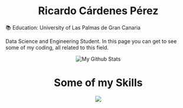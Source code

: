 <h1 align="center">Ricardo Cárdenes Pérez</h1>

:books: Education: University of Las Palmas de Gran Canaria

Data Science and Engineering Student. In this page you can get to see some of my coding, all related to this field.

<p align="center">
<img src="https://github-readme-stats.vercel.app/api?username=ricardocardn&show_icons=true&count_private=true&theme=ayu-mirage" alt="My Github Stats">
</p>


<h1 align="center">Some of my Skills</h1>
<p align="center">
<img src="https://skills.thijs.gg/icons?i=docker,java,python,r,c,linux,git&theme=dark"></p>
